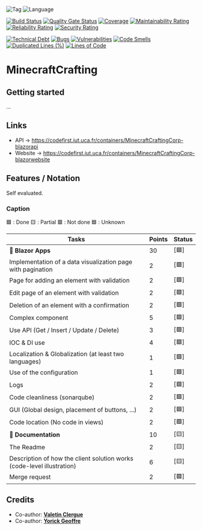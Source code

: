 ![Tag](https://img.shields.io/badge/MinecraftCrafting-v1-blueviolet)
![Language](https://img.shields.io/github/languages/top/HandyS11/MinecraftCrafting)

[![Build Status](https://codefirst.iut.uca.fr/api/badges/MinecraftCraftingCorp/MinecraftCrafting/status.svg)](https://codefirst.iut.uca.fr/MinecraftCraftingCorp/MinecraftCrafting)
[![Quality Gate Status](https://codefirst.iut.uca.fr/sonar/api/project_badges/measure?project=MinecraftCrafting&metric=alert_status&token=382b9582e38e30bae288cd1b32937955206cacc4)](https://codefirst.iut.uca.fr/sonar/dashboard?id=MinecraftCrafting)
[![Coverage](https://codefirst.iut.uca.fr/sonar/api/project_badges/measure?project=MinecraftCrafting&metric=coverage&token=382b9582e38e30bae288cd1b32937955206cacc4)](https://codefirst.iut.uca.fr/sonar/dashboard?id=MinecraftCrafting)
[![Maintainability Rating](https://codefirst.iut.uca.fr/sonar/api/project_badges/measure?project=MinecraftCrafting&metric=sqale_rating&token=382b9582e38e30bae288cd1b32937955206cacc4)](https://codefirst.iut.uca.fr/sonar/dashboard?id=MinecraftCrafting)
[![Reliability Rating](https://codefirst.iut.uca.fr/sonar/api/project_badges/measure?project=MinecraftCrafting&metric=reliability_rating&token=382b9582e38e30bae288cd1b32937955206cacc4)](https://codefirst.iut.uca.fr/sonar/dashboard?id=MinecraftCrafting)
[![Security Rating](https://codefirst.iut.uca.fr/sonar/api/project_badges/measure?project=MinecraftCrafting&metric=security_rating&token=382b9582e38e30bae288cd1b32937955206cacc4)](https://codefirst.iut.uca.fr/sonar/dashboard?id=MinecraftCrafting)

[![Technical Debt](https://codefirst.iut.uca.fr/sonar/api/project_badges/measure?project=MinecraftCrafting&metric=sqale_index&token=382b9582e38e30bae288cd1b32937955206cacc4)](https://codefirst.iut.uca.fr/sonar/dashboard?id=MinecraftCrafting)
[![Bugs](https://codefirst.iut.uca.fr/sonar/api/project_badges/measure?project=MinecraftCrafting&metric=bugs&token=382b9582e38e30bae288cd1b32937955206cacc4)](https://codefirst.iut.uca.fr/sonar/dashboard?id=MinecraftCrafting)
[![Vulnerabilities](https://codefirst.iut.uca.fr/sonar/api/project_badges/measure?project=MinecraftCrafting&metric=vulnerabilities&token=382b9582e38e30bae288cd1b32937955206cacc4)](https://codefirst.iut.uca.fr/sonar/dashboard?id=MinecraftCrafting)
[![Code Smells](https://codefirst.iut.uca.fr/sonar/api/project_badges/measure?project=MinecraftCrafting&metric=code_smells&token=382b9582e38e30bae288cd1b32937955206cacc4)](https://codefirst.iut.uca.fr/sonar/dashboard?id=MinecraftCrafting)
[![Duplicated Lines (%)](https://codefirst.iut.uca.fr/sonar/api/project_badges/measure?project=MinecraftCrafting&metric=duplicated_lines_density&token=382b9582e38e30bae288cd1b32937955206cacc4)](https://codefirst.iut.uca.fr/sonar/dashboard?id=MinecraftCrafting)
[![Lines of Code](https://codefirst.iut.uca.fr/sonar/api/project_badges/measure?project=MinecraftCrafting&metric=ncloc&token=382b9582e38e30bae288cd1b32937955206cacc4)](https://codefirst.iut.uca.fr/sonar/dashboard?id=MinecraftCrafting)

# MinecraftCrafting

## Getting started

...

## Links

- API -> https://codefirst.iut.uca.fr/containers/MinecraftCraftingCorp-blazorapi
- Website -> https://codefirst.iut.uca.fr/containers/MinecraftCraftingCorp-blazorwebsite

## Features / Notation

Self evaluated.

### Caption

🟩 : Done
🟨 : Partial
🟥 : Not done
🟦 : Unknown

| Tasks | Points | Status |
| --- | --- | --- |
| 🔖 **Blazor Apps** | 30 | [🟦]
| Implementation of a data visualization page with pagination | 2 | [🟩]
| Page for adding an element with validation | 2 | [🟩]
| Edit page of an element with validation | 2 | [🟩]
| Deletion of an element with a confirmation | 2 | [🟩]
| Complex component | 5 | [🟩]
| Use API (Get / Insert / Update / Delete) | 3 | [🟩]
| IOC & DI use | 4 | [🟩]
| Localization & Globalization (at least two languages) | 1 | [🟩]
| Use of the configuration | 1 | [🟩]
| Logs | 2 | [🟩]
| Code cleanliness (sonarqube) | 2 | [🟩]
| GUI (Global design, placement of buttons, ...) | 2 | [🟦]
| Code location (No code in views) | 2 | [🟩]
| 🔖 **Documentation** | 10 | [🟨]
| The Readme | 2 | [🟨]
| Description of how the client solution works (code-level illustration) | 6 | [🟨]
| Merge request | 2 | [🟩]

## Credits

* Co-author: [**Valetin Clergue**](https://github.com/HandyS11)
* Co-author: [**Yorick Geoffre**](https://github.com/Kanken6174)